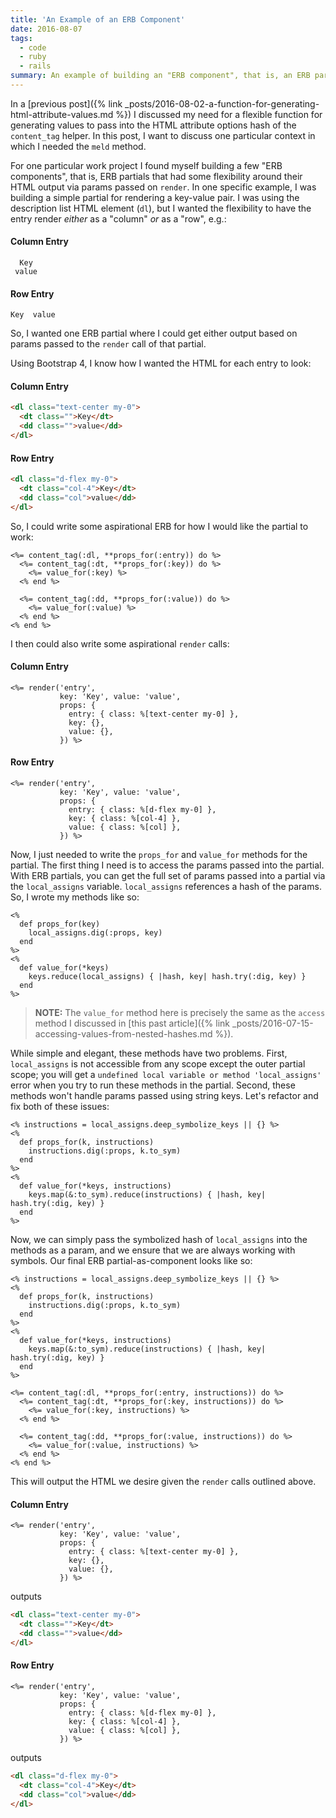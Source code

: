 ```yaml
---
title: 'An Example of an ERB Component'
date: 2016-08-07
tags:
  - code
  - ruby
  - rails
summary: An example of building an "ERB component", that is, an ERB partial that has ansome flexibility around their HTML output articulated via an interface in the <code>render</code> call.
---
```



In a [previous post]({% link _posts/2016-08-02-a-function-for-generating-html-attribute-values.md %}) I discussed my need for a flexible function for generating values to pass into the HTML attribute options hash of the `content_tag` helper. In this post, I want to discuss one particular context in which I needed the `meld` method.

For one particular work project I found myself building a few "ERB components", that is, ERB partials that had some flexibility around their HTML output via params passed on `render`. In one specific example, I was building a simple partial for rendering a key-value pair. I was using the description list HTML element (`dl`), but I wanted the flexibility to have the entry render _either_ as a "column" _or_ as a "row", e.g.:

#### Column Entry
~~~
  Key
 value
~~~

#### Row Entry
~~~
Key  value
~~~

So, I wanted one ERB partial where I could get either output based on params passed to the `render` call of that partial.

Using Bootstrap 4, I know how I wanted the HTML for each entry to look:

#### Column Entry
~~~html
<dl class="text-center my-0">
  <dt class="">Key</dt>
  <dd class="">value</dd>
</dl>
~~~

#### Row Entry
~~~html
<dl class="d-flex my-0">
  <dt class="col-4">Key</dt>
  <dd class="col">value</dd>
</dl>
~~~

So, I could write some aspirational ERB for how I would like the partial to work:

~~~erb
<%= content_tag(:dl, **props_for(:entry)) do %>
  <%= content_tag(:dt, **props_for(:key)) do %>
    <%= value_for(:key) %>
  <% end %>

  <%= content_tag(:dd, **props_for(:value)) do %>
    <%= value_for(:value) %>
  <% end %>
<% end %>
~~~

I then could also write some aspirational `render` calls:

#### Column Entry
~~~erb
<%= render('entry',
           key: 'Key', value: 'value',
           props: {
             entry: { class: %[text-center my-0] },
             key: {},
             value: {},
           }) %>
~~~

#### Row Entry
~~~erb
<%= render('entry',
           key: 'Key', value: 'value',
           props: {
             entry: { class: %[d-flex my-0] },
             key: { class: %[col-4] },
             value: { class: %[col] },
           }) %>
~~~

Now, I just needed to write the `props_for` and `value_for` methods for the partial. The first thing I need is to access the params passed into the partial. With ERB partials, you can get the full set of params passed into a partial via the `local_assigns` variable. `local_assigns` references a hash of the params. So, I wrote my methods like so:

~~~erb
<%
  def props_for(key)
    local_assigns.dig(:props, key)
  end
%>
<%
  def value_for(*keys)
    keys.reduce(local_assigns) { |hash, key| hash.try(:dig, key) }
  end
%>
~~~

> **NOTE:** The `value_for` method here is precisely the same as the `access` method I discussed in [this past article]({% link _posts/2016-07-15-accessing-values-from-nested-hashes.md %}).

While simple and elegant, these methods have two problems. First, `local_assigns` is not accessible from any scope except the outer partial scope; you will get a `undefined local variable or method 'local_assigns'` error when you try to run these methods in the partial. Second, these methods won't handle params passed using string keys. Let's refactor and fix both of these issues:

~~~erb
<% instructions = local_assigns.deep_symbolize_keys || {} %>
<%
  def props_for(k, instructions)
    instructions.dig(:props, k.to_sym)
  end
%>
<%
  def value_for(*keys, instructions)
    keys.map(&:to_sym).reduce(instructions) { |hash, key| hash.try(:dig, key) }
  end
%>
~~~

Now, we can simply pass the symbolized hash of `local_assigns` into the methods as a param, and we ensure that we are always working with symbols. Our final ERB partial-as-component looks like so:

~~~erb
<% instructions = local_assigns.deep_symbolize_keys || {} %>
<%
  def props_for(k, instructions)
    instructions.dig(:props, k.to_sym)
  end
%>
<%
  def value_for(*keys, instructions)
    keys.map(&:to_sym).reduce(instructions) { |hash, key| hash.try(:dig, key) }
  end
%>

<%= content_tag(:dl, **props_for(:entry, instructions)) do %>
  <%= content_tag(:dt, **props_for(:key, instructions)) do %>
    <%= value_for(:key, instructions) %>
  <% end %>

  <%= content_tag(:dd, **props_for(:value, instructions)) do %>
    <%= value_for(:value, instructions) %>
  <% end %>
<% end %>
~~~

This will output the HTML we desire given the `render` calls outlined above.

#### Column Entry
~~~erb
<%= render('entry',
           key: 'Key', value: 'value',
           props: {
             entry: { class: %[text-center my-0] },
             key: {},
             value: {},
           }) %>
~~~

outputs

~~~html
<dl class="text-center my-0">
  <dt class="">Key</dt>
  <dd class="">value</dd>
</dl>
~~~

#### Row Entry
~~~erb
<%= render('entry',
           key: 'Key', value: 'value',
           props: {
             entry: { class: %[d-flex my-0] },
             key: { class: %[col-4] },
             value: { class: %[col] },
           }) %>
~~~

outputs

~~~html
<dl class="d-flex my-0">
  <dt class="col-4">Key</dt>
  <dd class="col">value</dd>
</dl>
~~~

